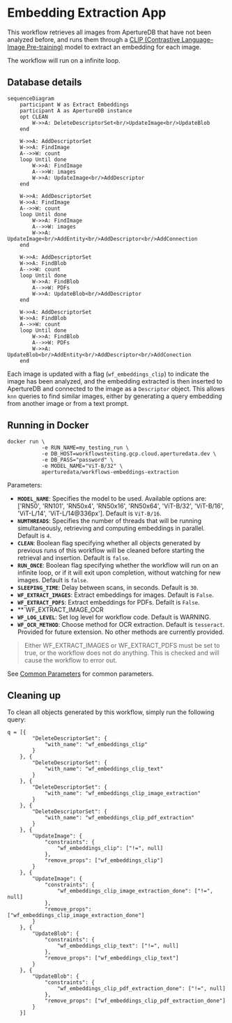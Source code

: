# Embedding Extraction App

This workflow retrieves all images from ApertureDB that have not been
analyzed before, and runs them through a
[CLIP (Contrastive Language–Image Pre-training)](https://openai.com/index/clip/)
model to extract an embedding for each image.

The workflow will run on a infinite loop.

## Database details

```mermaid
sequenceDiagram
    participant W as Extract Embeddings
    participant A as ApertureDB instance
    opt CLEAN
        W->>A: DeleteDescriptorSet<br/>UpdateImage<br/>UpdateBlob
    end

    W->>A: AddDescriptorSet
    W->>A: FindImage
    A-->>W: count
    loop Until done
        W->>A: FindImage
        A-->>W: images
        W->>A: UpdateImage<br/>AddDescriptor
    end

    W->>A: AddDescriptorSet
    W->>A: FindImage
    A-->>W: count
    loop Until done
        W->>A: FindImage
        A-->>W: images
        W->>A: UpdateImage<br/>AddEntity<br/>AddDescriptor<br/>AddConnection
    end

    W->>A: AddDescriptorSet
    W->>A: FindBlob
    A-->>W: count
    loop Until done
        W->>A: FindBlob
        A-->>W: PDFs
        W->>A: UpdateBlob<br/>AddDescriptor
    end

    W->>A: AddDescriptorSet
    W->>A: FindBlob
    A-->>W: count
    loop Until done
        W->>A: FindBlob
        A-->>W: PDFs
        W->>A: UpdateBlob<br/>AddEntity<br/>AddDescriptor<br/>AddConection
    end
```

Each image is updated with a flag (`wf_embeddings_clip`) to indicate the
image has been analyzed, and the embedding extracted
is then inserted to ApertureDB and connected to the image as a `Descriptor` object.
This allows `knn` queries to find similar images, either by generating
a query embedding from another image or from a text prompt.

## Running in Docker

```
docker run \
           -e RUN_NAME=my_testing_run \
           -e DB_HOST=workflowstesting.gcp.cloud.aperturedata.dev \
           -e DB_PASS="password" \
           -e MODEL_NAME="ViT-B/32" \
           aperturedata/workflows-embeddings-extraction
```

Parameters:
* **`MODEL_NAME`**: Specifies the model to be used.
Available options are: ['RN50', 'RN101', 'RN50x4', 'RN50x16', 'RN50x64', 'ViT-B/32', 'ViT-B/16', 'ViT-L/14', 'ViT-L/14@336px']. Default is `ViT-B/16`.
* **`NUMTHREADS`**: Specifies the number of threads that will be running simultaneously,
retrieving and computing embeddings in parallel. Default is `4`.
* **`CLEAN`**: Boolean flag specifying whether all objects generated by previous runs
of this workflow will be cleaned before starting the retrieval and insertion.
Default is `false`.
* **`RUN_ONCE`**: Boolean flag specifying whether the workflow will run on an infinite
loop, or if it will exit upon completion, without watching for new images.
Default is `false`.
* **`SLEEPING_TIME`**: Delay between scans, in seconds. Default is `30`.
* **`WF_EXTRACT_IMAGES`**: Extract embeddings for images. Default is `False`.
* **`WF_EXTRACT_PDFS`**: Extract embeddings for PDFs. Defailt is `False`.
* **`WF_EXTRACT_IMAGE_OCR
* **`WF_LOG_LEVEL`**: Set log level for workflow code. Default is WARNING.
* **`WF_OCR_METHOD`**: Choose method for OCR extraction. Default is `tesseract`. Provided for future extension. No other methods are currently provided.

> Either WF_EXTRACT_IMAGES or WF_EXTRACT_PDFS must be set to true, or the workflow does not do anything. This is checked and will cause the workflow to error out.

See [Common Parameters](../../README.md#common-parameters) for common parameters.

## Cleaning up

To clean all objects generated by this workflow, simply run the following query:

```
q = [{
        "DeleteDescriptorSet": {
            "with_name": "wf_embeddings_clip"
        }
    }, {
        "DeleteDescriptorSet": {
            "with_name": "wf_embeddings_clip_text"
        }
    }, {
        "DeleteDescriptorSet": {
            "with_name": "wf_embeddings_clip_image_extraction"
        }
    }, {
        "DeleteDescriptorSet": {
            "with_name": "wf_embeddings_clip_pdf_extraction"
        }
    }, {
        "UpdateImage": {
            "constraints": {
                "wf_embeddings_clip": ["!=", null]
            },
            "remove_props": ["wf_embeddings_clip"]
        }
    }, {
        "UpdateImage": {
            "constraints": {
                "wf_embeddings_clip_image_extraction_done": ["!=", null]
            },
            "remove_props": ["wf_embeddings_clip_image_extraction_done"]
        }
    }, {
        "UpdateBlob": {
            "constraints": {
                "wf_embeddings_clip_text": ["!=", null]
            },
            "remove_props": ["wf_embeddings_clip_text"]
        }
    }, {
        "UpdateBlob": {
            "constraints": {
                "wf_embeddings_clip_pdf_extraction_done": ["!=", null]
            },
            "remove_props": ["wf_embeddings_clip_pdf_extraction_done"]
        }
    }]
```
